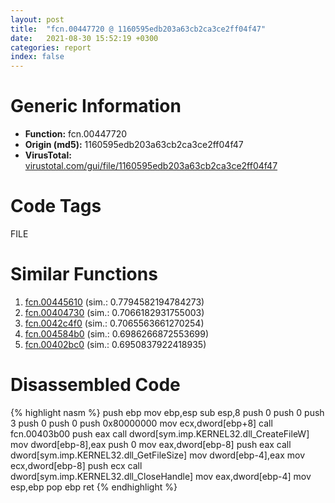 ```yaml
---
layout: post
title:  "fcn.00447720 @ 1160595edb203a63cb2ca3ce2ff04f47"
date:   2021-08-30 15:52:19 +0300
categories: report
index: false
---
```


# Generic Information
- **Function:** fcn.00447720
- **Origin (md5):** 1160595edb203a63cb2ca3ce2ff04f47
- **VirusTotal:** [virustotal.com/gui/file/1160595edb203a63cb2ca3ce2ff04f47][virustotal_ref]

# Code Tags
<span class="tag" id="FILE">FILE</span>


# Similar Functions

1. [fcn.00445610][similar_1_ref] (sim.: 0.7794582194784273)
2. [fcn.00404730][similar_2_ref] (sim.: 0.7066182931755003)
3. [fcn.0042c4f0][similar_3_ref] (sim.: 0.7065563661270254)
4. [fcn.004584b0][similar_4_ref] (sim.: 0.6986266872553699)
5. [fcn.00402bc0][similar_5_ref] (sim.: 0.6950837922418935)


# Disassembled Code

{% highlight nasm %}
push ebp
mov ebp,esp
sub esp,8
push 0
push 0
push 3
push 0
push 0
push 0x80000000
mov ecx,dword[ebp+8]
call fcn.00403b00
push eax
call dword[sym.imp.KERNEL32.dll_CreateFileW]
mov dword[ebp-8],eax
push 0
mov eax,dword[ebp-8]
push eax
call dword[sym.imp.KERNEL32.dll_GetFileSize]
mov dword[ebp-4],eax
mov ecx,dword[ebp-8]
push ecx
call dword[sym.imp.KERNEL32.dll_CloseHandle]
mov eax,dword[ebp-4]
mov esp,ebp
pop ebp
ret 
{% endhighlight %}


[similar_1_ref]: /report/fcn.00445610@17d73cbafe6dd96dd6f2291fab06fbb5
[similar_2_ref]: /report/fcn.00404730@f86ab4114e997e148e8eceeac9acf240
[similar_3_ref]: /report/fcn.0042c4f0@279a61b1e76da49531f1f16fd1102a2d
[similar_4_ref]: /report/fcn.004584b0@17d73cbafe6dd96dd6f2291fab06fbb5
[similar_5_ref]: /report/fcn.00402bc0@2fcce874fb2a3a396274d2df89c397e3
[virustotal_ref]: https://www.virustotal.com/gui/file/1160595edb203a63cb2ca3ce2ff04f47